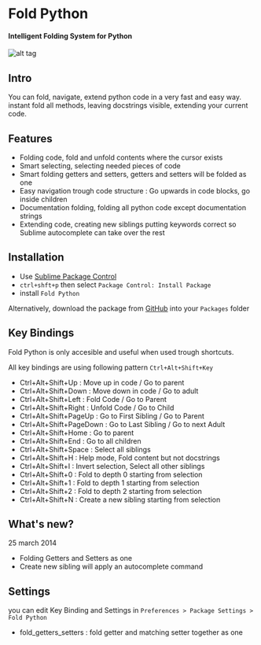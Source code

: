 # Fold Python
#### Intelligent Folding System for Python

![alt tag](https://dl.dropboxusercontent.com/u/1652825/code/sublime/foldpython/foldpython_basics.gif)

## Intro
You can fold, navigate, extend python code in a very fast and easy way.
instant fold all methods, leaving docstrings visible, extending your current code.

## Features
* Folding code, fold and unfold contents where the cursor exists
* Smart selecting, selecting needed pieces of code
* Smart folding getters and setters, getters and setters will be folded as one
* Easy navigation trough code structure : Go upwards in code blocks, go inside children
* Documentation folding, folding all python code except documentation strings
* Extending code, creating new siblings putting keywords correct so Sublime autocomplete can take over the rest

## Installation
* Use [Sublime Package Control](http://wbond.net/sublime_packages/package_control "Sublime Package Control")
* `ctrl+shft+p` then select `Package Control: Install Package`
* install `Fold Python`

Alternatively, download the package from [GitHub](https://github.com/svenfraeys/SublimeFoldPython "SublimeFoldPython") into your `Packages` folder

## Key Bindings
Fold Python is only accesible and useful when used trough shortcuts.

All key bindings are using following pattern `Ctrl+Alt+Shift+Key`

* Ctrl+Alt+Shift+Up : Move up in code / Go to parent
* Ctrl+Alt+Shift+Down : Move down in code / Go to adult
* Ctrl+Alt+Shift+Left : Fold Code / Go to Parent
* Ctrl+Alt+Shift+Right : Unfold Code / Go to Child
* Ctrl+Alt+Shift+PageUp : Go to First Sibling / Go to Parent
* Ctrl+Alt+Shift+PageDown : Go to Last Sibling / Go to next Adult
* Ctrl+Alt+Shift+Home : Go to parent
* Ctrl+Alt+Shift+End : Go to all children
* Ctrl+Alt+Shift+Space : Select all siblings
* Ctrl+Alt+Shift+H : Help mode, Fold content but not docstrings
* Ctrl+Alt+Shift+I : Invert selection, Select all other siblings
* Ctrl+Alt+Shift+0 : Fold to depth 0 starting from selection
* Ctrl+Alt+Shift+1 : Fold to depth 1 starting from selection
* Ctrl+Alt+Shift+2 : Fold to depth 2 starting from selection
* Ctrl+Alt+Shift+N : Create a new sibling starting from selection

## What's new?
25 march 2014
* Folding Getters and Setters as one
* Create new sibling will apply an autocomplete command

## Settings
you can edit Key Binding and Settings in `Preferences > Package Settings > Fold Python` 

* fold_getters_setters : fold getter and matching setter together as one
